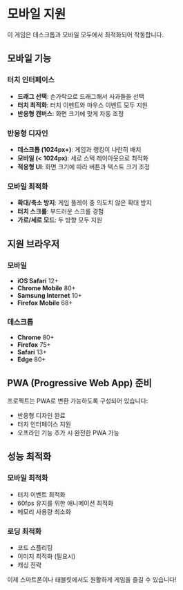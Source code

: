 # 모바일 지원

이 게임은 데스크톱과 모바일 모두에서 최적화되어 작동합니다.

## 모바일 기능

### 터치 인터페이스
- **드래그 선택**: 손가락으로 드래그해서 사과들을 선택
- **터치 최적화**: 터치 이벤트와 마우스 이벤트 모두 지원
- **반응형 캔버스**: 화면 크기에 맞게 자동 조정

### 반응형 디자인
- **데스크톱 (1024px+)**: 게임과 랭킹이 나란히 배치
- **모바일 (< 1024px)**: 세로 스택 레이아웃으로 최적화
- **적응형 UI**: 화면 크기에 따라 버튼과 텍스트 크기 조정

### 모바일 최적화
- **확대/축소 방지**: 게임 플레이 중 의도치 않은 확대 방지
- **터치 스크롤**: 부드러운 스크롤 경험
- **가로/세로 모드**: 두 방향 모두 지원

## 지원 브라우저

### 모바일
- **iOS Safari** 12+
- **Chrome Mobile** 80+
- **Samsung Internet** 10+
- **Firefox Mobile** 68+

### 데스크톱
- **Chrome** 80+
- **Firefox** 75+
- **Safari** 13+
- **Edge** 80+

## PWA (Progressive Web App) 준비

프로젝트는 PWA로 변환 가능하도록 구성되어 있습니다:
- 반응형 디자인 완료
- 터치 인터페이스 지원
- 오프라인 기능 추가 시 완전한 PWA 가능

## 성능 최적화

### 모바일 최적화
- 터치 이벤트 최적화
- 60fps 유지를 위한 애니메이션 최적화
- 메모리 사용량 최소화

### 로딩 최적화
- 코드 스플리팅
- 이미지 최적화 (필요시)
- 캐싱 전략

이제 스마트폰이나 태블릿에서도 원활하게 게임을 즐길 수 있습니다!